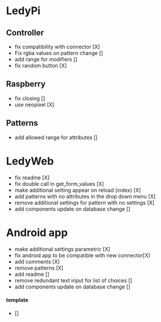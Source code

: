 # LedyPi

## Controller
- fix compatibility with connector [X]
- Fix rgba values on pattern change []
- add range for modifiers []
- fix random button [X]

## Raspberry
- fix closing []
- use neopixel [X]

## Patterns
- add allowed range for attributes []

# LedyWeb
- fix readme [X]
- fix double call in get_form_values [X]
- make additional setting appear on reload (index) [X]
- add patterns with no attributes in the drop down menu [X]
- remove additional settings for pattern with no settings [X]
- add components update on database change []


# Android app
- make additional settings parametric [X]
- fix android app to be compatible with new connector[X]
- add comments [X]
- remove patterns [X]
- add readme []
- remove redundant text input for list of choices []
- add components update on database change []
#### template
- []
